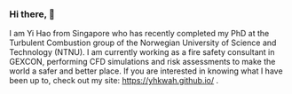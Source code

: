 ### Hi there, 👋

I am Yi Hao from Singapore who has recently completed my PhD at the Turbulent Combustion group of the Norwegian University of Science and Technology (NTNU).
I am currently working as a fire safety consultant in GEXCON, performing CFD simulations and risk assessments to make the world a safer and better place. 
If you are interested in knowing what I have been up to, check out my site: https://yhkwah.github.io/ .

<!--
**yhkwah/yhkwah** is a ✨ _special_ ✨ repository because its `README.md` (this file) appears on your GitHub profile.

Here are some ideas to get you started:

- 🔭 I’m currently working on ...
- 🌱 I’m currently learning ...
- 👯 I’m looking to collaborate on ...
- 🤔 I’m looking for help with ...
- 💬 Ask me about ...
- 📫 How to reach me: ...
- 😄 Pronouns: ...
- ⚡ Fun fact: ...
-->

